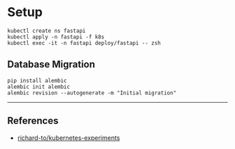 # Setup

```shell
kubectl create ns fastapi
kubectl apply -n fastapi -f k8s
kubectl exec -it -n fastapi deploy/fastapi -- zsh
```

## Database Migration

```shell
pip install alembic
alembic init alembic
alembic revision --autogenerate -m "Initial migration"
```

---

## References

- [richard-to/kubernetes-experiments](https://github.com/richard-to/kubernetes-experiments/tree/master/authentication_api/app)
